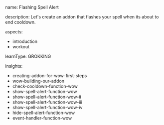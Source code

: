 name: Flashing Spell Alert

description: Let's create an addon that flashes your spell when its about to end cooldown.

aspects:
  - introduction
  - workout

learnType: GROKKING

insights:
  - creating-addon-for-wow-first-steps
  - wow-building-our-addon
  - check-cooldown-function-wow
  - show-spell-alert-function-wow
  - show-spell-alert-function-wow-ii
  - show-spell-alert-function-wow-iii
  - show-spell-alert-function-wow-iv
  - hide-spell-alert-function-wow
  - event-handler-function-wow